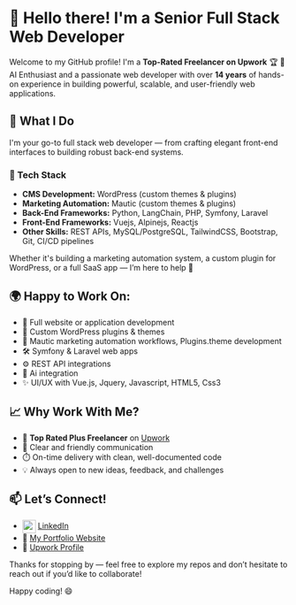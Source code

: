 
<!--
**pelbox/pelbox** is a ✨ _special_ ✨ repository because its `README.md` (this file) appears on your GitHub profile.

Here are some ideas to get you started:

- 🔭 I’m currently working on ...
- 🌱 I’m currently learning ...
- 👯 I’m looking to collaborate on ...
- 🤔 I’m looking for help with ...
- 💬 Ask me about ...
- 📫 How to reach me: ...
- 😄 Pronouns: ...
- ⚡ Fun fact: ...
-->
# 👋 Hello there! I'm a Senior Full Stack Web Developer

Welcome to my GitHub profile! I'm a **Top-Rated Freelancer on Upwork** 🏆 🤖 AI Enthusiast and a passionate web developer with over **14 years** of hands-on experience in building powerful, scalable, and user-friendly web applications.

## 🚀 What I Do

I'm your go-to full stack web developer — from crafting elegant front-end interfaces to building robust back-end systems.

### 🧰 Tech Stack

- **CMS Development:** WordPress (custom themes & plugins)
- **Marketing Automation:** Mautic  (custom themes & plugins)  
- **Back-End Frameworks:** Python, LangChain, PHP, Symfony, Laravel
- **Front-End Frameworks:** Vuejs, Alpinejs, Reactjs
- **Other Skills:** REST APIs, MySQL/PostgreSQL, TailwindCSS, Bootstrap, Git, CI/CD pipelines

Whether it's building a marketing automation system, a custom plugin for WordPress, or a full SaaS app — I’m here to help 💪

## 🌍 Happy to Work On:

- 🎯 Full website or application development
- 🧩 Custom WordPress plugins & themes
- 🔄 Mautic marketing automation workflows, Plugins.theme development 
- 🛠️ Symfony & Laravel web apps
- ⚙️ REST API integrations
- 🤖 Ai integration
- ✨ UI/UX with Vue.js, Jquery, Javascript, HTML5, Css3

## 📈 Why Work With Me?

- 🏅 **Top Rated Plus Freelancer** on [Upwork](https://www.upwork.com/freelancers/~01648fb3d87e46699f/)
- 💬 Clear and friendly communication
- ⏱️ On-time delivery with clean, well-documented code
- 💡 Always open to new ideas, feedback, and challenges

## 📫 Let’s Connect!

- <img src="https://github.com/user-attachments/assets/645881bc-717e-42d8-9896-716bee8ae5c7" height="24" valign="middle"  /> [LinkedIn](https://www.linkedin.com/in/codedecode/)
- 🔗 [My Portfolio Website](https://pelbox.com)
- 💼 [Upwork Profile](https://www.upwork.com/freelancers/~01648fb3d87e46699f/)


Thanks for stopping by — feel free to explore my repos and don’t hesitate to reach out if you’d like to collaborate!

Happy coding! 😄
